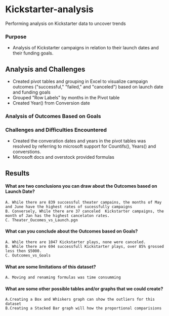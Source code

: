 # Kickstarter-analysis
Performing analysis on Kickstarter data to uncover trends

### Purpose
- Analysis of Kickstarter campaigns in relation to their launch dates and their funding goals.

## Analysis and Challenges

- Created pivot tables and grouping in Excel to visualize campaign outcomes ("successful," "failed," and "canceled") based on launch date and funding goals
- Grouped "Row Labels" by months in the Pivot table
- Created Year() from Conversion date

### Analysis of Outcomes Based on Goals

### Challenges and Difficulties Encountered
- Created the converation dates and years in the pivot tables was resolved by referring to microsoft support for Countifs(), Years() and converstions.
- Microsoft docs and overstock provided formulas 

## Results

#### What are two conclusions you can draw about the Outcomes based on Launch Date?
    A. While there are 839 successful theater campains, the months of May and June have the highest rates of sucessfully campaigns
    B. Conversely, While there are 37 canceled  Kickstarter campaigns, the month of Jan has the highest cancelaton rates.
    C. Theater_Oucomes_vs_Launch.pgn

#### What can you conclude about the Outcomes based on Goals?
    A. While there are 1047 Kickstarter plays, none were canceled.
    B. While there are 694 successfull Kickstarter plays, over 85% grossed less then $5000.
    C. Outcomes_vs_Goals

#### What are some limitations of this dataset?
    A. Moving and renaming formulas was time consumming

#### What are some other possible tables and/or graphs that we could create?
    A.Creating a Box and Whiskers graph can show the outliers for this dataset
    B.Creating a Stacked Bar graph will how the proportional comparisions
